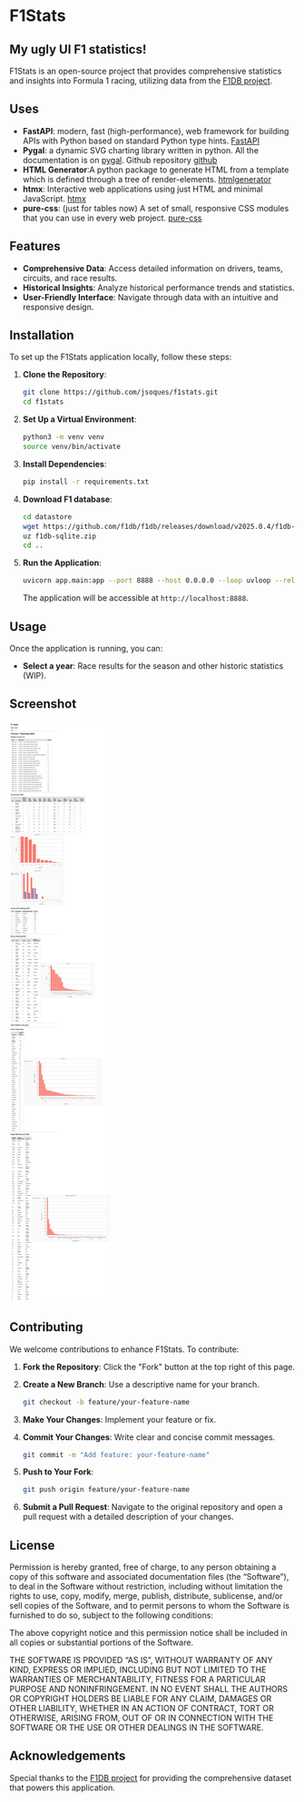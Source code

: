 # F1Stats

## My ugly UI F1 statistics!

F1Stats is an open-source project that provides comprehensive statistics and insights into Formula 1 racing, utilizing data from the [F1DB project](https://github.com/f1db/f1db).

## Uses

- **FastAPI**: modern, fast (high-performance), web framework for building APIs with Python based on standard Python type hints. [FastAPI](https://github.com/fastapi/fastapi)
- **Pygal**: a dynamic SVG charting library written in python. All the documentation is on [pygal](https://www.pygal.org/en/stable/).
 Github repository [github](https://github.com/Kozea/pygal)
- **HTML Generator**:A python package to generate HTML from a template which is defined through a tree of render-elements. [htmlgenerator](https://github.com/basxsoftwareassociation/htmlgenerator)
- **htmx**: Interactive web applications using just HTML and minimal JavaScript. [htmx](https://github.com/bigskysoftware/htmx)
- **pure-css**: (just for tables now) A set of small, responsive CSS modules that you can use in every web project. [pure-css](https://github.com/pure-css/pure/)

## Features

- **Comprehensive Data**: Access detailed information on drivers, teams, circuits, and race results.
- **Historical Insights**: Analyze historical performance trends and statistics.
- **User-Friendly Interface**: Navigate through data with an intuitive and responsive design.

## Installation

To set up the F1Stats application locally, follow these steps:

1. **Clone the Repository**:

   ```bash
   git clone https://github.com/jsoques/f1stats.git
   cd f1stats
   ```

2. **Set Up a Virtual Environment**:

   ```bash
   python3 -m venv venv
   source venv/bin/activate
   ```

3. **Install Dependencies**:

   ```bash
   pip install -r requirements.txt
   ```

4. **Download F1 database**:

    ```bash
    cd datastore
    wget https://github.com/f1db/f1db/releases/download/v2025.0.4/f1db-sqlite.zip
    uz f1db-sqlite.zip
    cd ..
    ```

5. **Run the Application**:

   ```bash
   uvicorn app.main:app --port 8888 --host 0.0.0.0 --loop uvloop --reload
   ```

   The application will be accessible at `http://localhost:8888`.

## Usage

Once the application is running, you can:

- **Select a year**: Race results for the season and other historic statistics (WIP).

## Screenshot

![alt text](myscreenshot.png "Title")

## Contributing

We welcome contributions to enhance F1Stats. To contribute:

1. **Fork the Repository**: Click the "Fork" button at the top right of this page.
2. **Create a New Branch**: Use a descriptive name for your branch.

   ```bash
   git checkout -b feature/your-feature-name
   ```

3. **Make Your Changes**: Implement your feature or fix.
4. **Commit Your Changes**: Write clear and concise commit messages.

   ```bash
   git commit -m "Add feature: your-feature-name"
   ```

5. **Push to Your Fork**:

   ```bash
   git push origin feature/your-feature-name
   ```

6. **Submit a Pull Request**: Navigate to the original repository and open a pull request with a detailed description of your changes.

## License

Permission is hereby granted, free of charge, to any person obtaining a copy of this software and associated documentation files (the “Software”), to deal in the Software without restriction, including without limitation the rights to use, copy, modify, merge, publish, distribute, sublicense, and/or sell copies of the Software, and to permit persons to whom the Software is furnished to do so, subject to the following conditions:

The above copyright notice and this permission notice shall be included in all copies or substantial portions of the Software.

THE SOFTWARE IS PROVIDED “AS IS”, WITHOUT WARRANTY OF ANY KIND, EXPRESS OR IMPLIED, INCLUDING BUT NOT LIMITED TO THE WARRANTIES OF MERCHANTABILITY, FITNESS FOR A PARTICULAR PURPOSE AND NONINFRINGEMENT. IN NO EVENT SHALL THE AUTHORS OR COPYRIGHT HOLDERS BE LIABLE FOR ANY CLAIM, DAMAGES OR OTHER LIABILITY, WHETHER IN AN ACTION OF CONTRACT, TORT OR OTHERWISE, ARISING FROM, OUT OF OR IN CONNECTION WITH THE SOFTWARE OR THE USE OR OTHER DEALINGS IN THE SOFTWARE.

## Acknowledgements

Special thanks to the [F1DB project](https://github.com/f1db/f1db) for providing the comprehensive dataset that powers this application.
